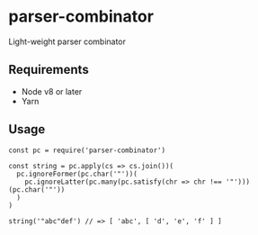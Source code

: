# parser-combinator

Light-weight parser combinator

## Requirements

- Node v8 or later
- Yarn

## Usage

```
const pc = require('parser-combinator')

const string = pc.apply(cs => cs.join())(
  pc.ignoreFormer(pc.char('"'))(
    pc.ignoreLatter(pc.many(pc.satisfy(chr => chr !== '"')))(pc.char('"'))
  )
)

string('"abc"def') // => [ 'abc', [ 'd', 'e', 'f' ] ]
```
